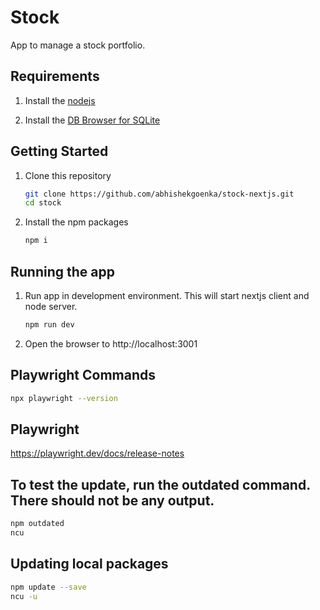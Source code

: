 # Stock

App to manage a stock portfolio.

## Requirements

1. Install the [nodejs](https://nodejs.org/en)

1. Install the [DB Browser for SQLite](https://sqlitebrowser.org/)

## Getting Started

1. Clone this repository

   ```bash
   git clone https://github.com/abhishekgoenka/stock-nextjs.git
   cd stock
   ```

1. Install the npm packages

   ```bash
   npm i
   ```

## Running the app

1. Run app in development environment. This will start nextjs client and node server.

   ```bash
   npm run dev
   ```

1. Open the browser to http://localhost:3001

## Playwright Commands

```bash
npx playwright --version
```

## Playwright

https://playwright.dev/docs/release-notes

## To test the update, run the outdated command. There should not be any output.

```bash
npm outdated
ncu
```

## Updating local packages

```bash
npm update --save
ncu -u
```
